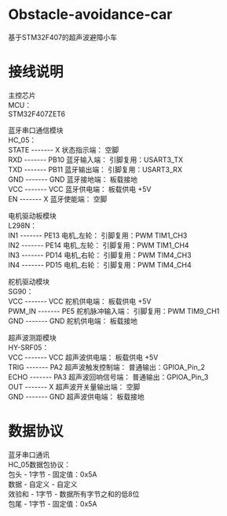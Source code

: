 # Obstacle-avoidance-car
 基于STM32F407的超声波避障小车

接线说明
===============================
主控芯片<br>
	MCU：<br>
		STM32F407ZET6

蓝牙串口通信模块<br>
	HC_05：<br>
		STATE   -------     X       状态指示端：		空脚<br>
		RXD     -------     PB10    蓝牙输入端：		引脚复用：USART3_TX<br>
		TXD     -------     PB11    蓝牙输出端：		引脚复用：USART3_RX<br>
		GND     -------     GND     蓝牙接地端：		板载接地<br>
		VCC     -------     VCC     蓝牙供电端：		板载供电 +5V<br>
		EN      -------     X       蓝牙使能端：		空脚<br>

电机驱动板模块<br>
	L298N：<br>
		IN1	-------	PE13	电机_左轮：	引脚复用：PWM	TIM1_CH3<br>
		IN2	-------	PE14	电机_左轮：	引脚复用：PWM	TIM1_CH4<br>
		IN3	-------	PD14	电机_右轮：	引脚复用：PWM	TIM4_CH3<br>
		IN4	-------	PD15    电机_右轮：	引脚复用：PWM	TIM4_CH4<br>

舵机驱动模块<br>
	SG90：<br>
		VCC     ------- VCC 舵机供电端：        板载供电 +5V<br>
		PWM_IN  ------- PE5 舵机脉冲输入端：    引脚复用：PWM   TIM9_CH1<br>
		GND     ------- GND 舵机供电端：        板载接地<br>

超声波测距模块<br>
	HY-SRF05：<br>
		VCC     ------- VCC 超声波供电端：              板载供电 +5V<br>
		TRIG    ------- PA2 超声波触发控制端：          普通输出：GPIOA_Pin_2<br>
		ECHO    ------- PA3 超声波回响信号端：          普通输出：GPIOA_Pin_3<br>
		OUT     ------- X   超声波开关量输出端：        空脚<br>
		GND     ------- GND 超声波供电端：              板载接地<br>

数据协议
===============================
蓝牙串口通讯<br>
	HC_05数据包协议：<br>
		包头    -    1字节   -   固定值：0x5A<br>
		数据    -    自定义  -   自定义<br>
		效验和  -    1字节   -   数据所有字节之和的低8位<br>
		包尾    -    1字节   -   固定值：0x5A<br>

